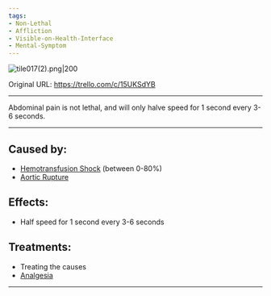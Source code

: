 ```yaml
---
tags:
- Non-Lethal
- Affliction
- Visible-on-Health-Interface
- Mental-Symptom
---
```


![tile017(2).png\|200](/Symptoms/Abdominal%20Pain%20-%20Attachments/6718845db30472d958dd7b37.png)

Original URL: https://trello.com/c/15UKSdYB

---

Abdominal pain is not lethal, and will only halve speed for 1 second every 3-6 seconds.

---

## Caused by:

- [Hemotransfusion Shock](../Blood/Hemotransfusion%20Shock.md) (between 0-80%)
- [Aortic Rupture](../Torso/Aortic%20Rupture.md)

## Effects:

- Half speed for 1 second every 3-6 seconds

## Treatments:

- Treating the causes
- [Analgesia](../Torso/Analgesia.md)

---

